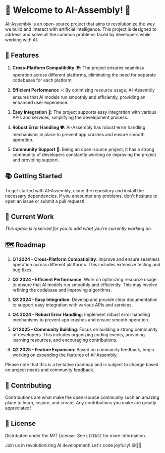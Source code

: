 # 🎉 Welcome to AI-Assembly! 🎉

AI-Assembly is an open-source project that aims to revolutionize the way we build and interact with artificial intelligence. This project is designed to address and solve all the common problems faced by developers while working with AI.

## 🌟 Features

1. **Cross-Platform Compatibility** 🌍: The project ensures seamless operation across different platforms, eliminating the need for separate codebases for each platform.

2. **Efficient Performance** ⚡: By optimizing resource usage, AI-Assembly ensures that AI models run smoothly and efficiently, providing an enhanced user experience.

3. **Easy Integration** 🔗: The project supports easy integration with various APIs and services, simplifying the development process.

4. **Robust Error Handling** 🛡️: AI-Assembly has robust error handling mechanisms in place to prevent app crashes and ensure smooth operation.

5. **Community Support** 👥: Being an open-source project, it has a strong community of developers constantly working on improving the project and providing support.

## 📚 Getting Started

To get started with AI-Assembly, clone the repository and install the necessary dependencies. If you encounter any problems, don't hesitate to open an issue or submit a pull request!

## 🚧 Current Work

_This space is reserved for you to add what you're currently working on._

## 🗺️ Roadmap

1. **Q1 2024 - Cross-Platform Compatibility**: Improve and ensure seamless operation across different platforms. This includes extensive testing and bug fixes.

2. **Q2 2024 - Efficient Performance**: Work on optimizing resource usage to ensure that AI models run smoothly and efficiently. This may involve refining the codebase and improving algorithms.

3. **Q3 2024 - Easy Integration**: Develop and provide clear documentation to support easy integration with various APIs and services.

4. **Q4 2024 - Robust Error Handling**: Implement robust error handling mechanisms to prevent app crashes and ensure smooth operation.

5. **Q1 2025 - Community Building**: Focus on building a strong community of developers. This includes organizing coding events, providing learning resources, and encouraging contributions.

6. **Q2 2025 - Feature Expansion**: Based on community feedback, begin working on expanding the features of AI-Assembly.

Please note that this is a tentative roadmap and is subject to change based on project needs and community feedback.

## 🤝 Contributing

Contributions are what make the open-source community such an amazing place to learn, inspire, and create. Any contributions you make are greatly appreciated!

## 📃 License

Distributed under the MIT License. See `LICENSE` for more information.

Join us in revolutionizing AI development! Let's code joyfully! 😄🎈🎊
